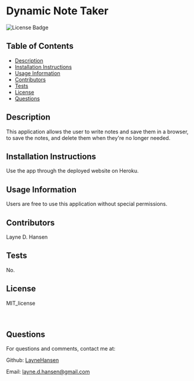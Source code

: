 # Dynamic Note Taker

![License Badge](https://img.shields.io/badge/License-MIT_license-brightgreen)

## Table of Contents
* [Description](#description)
* [Installation Instructions](#installation)
* [Usage Information](#usage)
* [Contributors](#contributor)
* [Tests](#tests)
* [License](#license)
* [Questions](#questions)

## Description
This application allows the user to write notes and save them in a browser, to save the notes, and delete them when they're no longer needed.

## Installation Instructions
Use the app through the deployed website on Heroku. 

## Usage Information
Users are free to use this application without special permissions.

## Contributors
Layne D. Hansen

## Tests 
No.

## License
MIT_license
<br><br>
<br>

## Questions

For questions and comments, contact me at:

Github: [LayneHansen](https://github.com/LayneHansen)

Email: layne.d.hansen@gmail.com
    
  